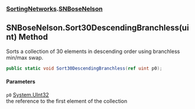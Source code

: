 ### [SortingNetworks](SortingNetworks.md 'SortingNetworks').[SNBoseNelson](SortingNetworks_SNBoseNelson.md 'SortingNetworks.SNBoseNelson')
## SNBoseNelson.Sort30DescendingBranchless(uint) Method
Sorts a collection of 30 elements in descending order using branchless min/max swap.  
```csharp
public static void Sort30DescendingBranchless(ref uint p0);
```
#### Parameters
<a name='SortingNetworks_SNBoseNelson_Sort30DescendingBranchless(uint)_p0'></a>
`p0` [System.UInt32](https://docs.microsoft.com/en-us/dotnet/api/System.UInt32 'System.UInt32')  
the reference to the first element of the collection
  
